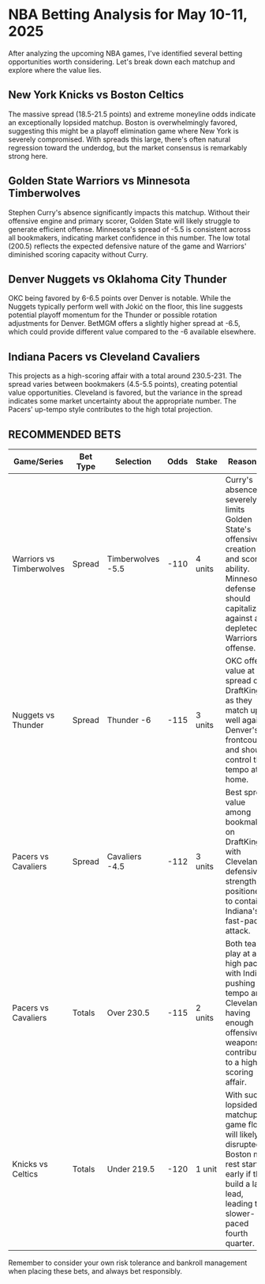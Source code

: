 # NBA Betting Analysis for May 10-11, 2025

After analyzing the upcoming NBA games, I've identified several betting opportunities worth considering. Let's break down each matchup and explore where the value lies.

## New York Knicks vs Boston Celtics

The massive spread (18.5-21.5 points) and extreme moneyline odds indicate an exceptionally lopsided matchup. Boston is overwhelmingly favored, suggesting this might be a playoff elimination game where New York is severely compromised. With spreads this large, there's often natural regression toward the underdog, but the market consensus is remarkably strong here.

## Golden State Warriors vs Minnesota Timberwolves

Stephen Curry's absence significantly impacts this matchup. Without their offensive engine and primary scorer, Golden State will likely struggle to generate efficient offense. Minnesota's spread of -5.5 is consistent across all bookmakers, indicating market confidence in this number. The low total (200.5) reflects the expected defensive nature of the game and Warriors' diminished scoring capacity without Curry.

## Denver Nuggets vs Oklahoma City Thunder

OKC being favored by 6-6.5 points over Denver is notable. While the Nuggets typically perform well with Jokić on the floor, this line suggests potential playoff momentum for the Thunder or possible rotation adjustments for Denver. BetMGM offers a slightly higher spread at -6.5, which could provide different value compared to the -6 available elsewhere.

## Indiana Pacers vs Cleveland Cavaliers

This projects as a high-scoring affair with a total around 230.5-231. The spread varies between bookmakers (4.5-5.5 points), creating potential value opportunities. Cleveland is favored, but the variance in the spread indicates some market uncertainty about the appropriate number. The Pacers' up-tempo style contributes to the high total projection.

## RECOMMENDED BETS

| Game/Series | Bet Type | Selection | Odds | Stake | Reasoning |
|-------------|----------|-----------|------|-------|-----------|
| Warriors vs Timberwolves | Spread | Timberwolves -5.5 | -110 | 4 units | Curry's absence severely limits Golden State's offensive creation and scoring ability. Minnesota's defense should capitalize against a depleted Warriors offense. |
| Nuggets vs Thunder | Spread | Thunder -6 | -115 | 3 units | OKC offers value at this spread on DraftKings, as they match up well against Denver's frontcourt and should control the tempo at home. |
| Pacers vs Cavaliers | Spread | Cavaliers -4.5 | -112 | 3 units | Best spread value among bookmakers on DraftKings, with Cleveland's defensive strength positioned to contain Indiana's fast-paced attack. |
| Pacers vs Cavaliers | Totals | Over 230.5 | -115 | 2 units | Both teams play at a high pace, with Indiana pushing tempo and Cleveland having enough offensive weapons to contribute to a high-scoring affair. |
| Knicks vs Celtics | Totals | Under 219.5 | -120 | 1 unit | With such a lopsided matchup, game flow will likely be disrupted. Boston may rest starters early if they build a large lead, leading to a slower-paced fourth quarter. |

Remember to consider your own risk tolerance and bankroll management when placing these bets, and always bet responsibly.